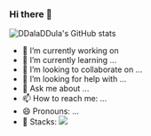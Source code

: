 ### Hi there 👋

![DDalaDDula's GitHub stats](https://github-readme-stats.vercel.app/api?username=DDalaDDula&show_icons=true&theme=radical&count_private=true)

- 🔭 I’m currently working on 
- 🌱 I’m currently learning ...
- 👯 I’m looking to collaborate on ...
- 🤔 I’m looking for help with ...
- 💬 Ask me about ...
- 📫 How to reach me: ...
- 😄 Pronouns: ...
- 🚀 Stacks: <a href="버튼을 눌렀을 때 이동할 링크" target="_blank"><img src="https://img.shields.io/badge/python-000000?style=social&logo=python&logoColor=#3776AB"/></a>
